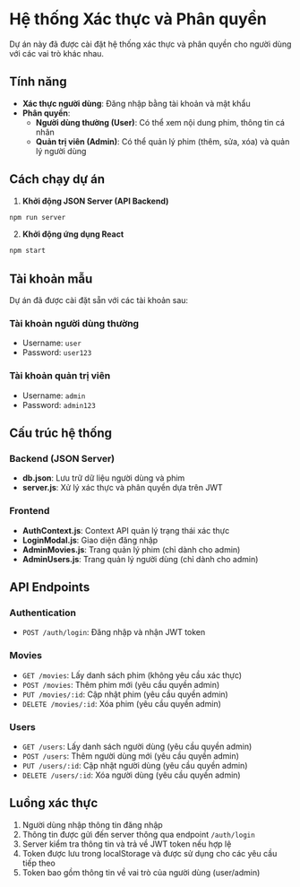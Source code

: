 # Hệ thống Xác thực và Phân quyền

Dự án này đã được cài đặt hệ thống xác thực và phân quyền cho người dùng với các vai trò khác nhau.

## Tính năng

- **Xác thực người dùng**: Đăng nhập bằng tài khoản và mật khẩu
- **Phân quyền**:
  - **Người dùng thường (User)**: Có thể xem nội dung phim, thông tin cá nhân
  - **Quản trị viên (Admin)**: Có thể quản lý phim (thêm, sửa, xóa) và quản lý người dùng

## Cách chạy dự án

1. **Khởi động JSON Server (API Backend)**

```bash
npm run server
```

2. **Khởi động ứng dụng React**

```bash
npm start
```

## Tài khoản mẫu

Dự án đã được cài đặt sẵn với các tài khoản sau:

### Tài khoản người dùng thường
- Username: `user`
- Password: `user123`

### Tài khoản quản trị viên
- Username: `admin`
- Password: `admin123`

## Cấu trúc hệ thống

### Backend (JSON Server)
- **db.json**: Lưu trữ dữ liệu người dùng và phim
- **server.js**: Xử lý xác thực và phân quyền dựa trên JWT

### Frontend
- **AuthContext.js**: Context API quản lý trạng thái xác thực
- **LoginModal.js**: Giao diện đăng nhập
- **AdminMovies.js**: Trang quản lý phim (chỉ dành cho admin)
- **AdminUsers.js**: Trang quản lý người dùng (chỉ dành cho admin)

## API Endpoints

### Authentication
- `POST /auth/login`: Đăng nhập và nhận JWT token

### Movies
- `GET /movies`: Lấy danh sách phim (không yêu cầu xác thực)
- `POST /movies`: Thêm phim mới (yêu cầu quyền admin)
- `PUT /movies/:id`: Cập nhật phim (yêu cầu quyền admin)
- `DELETE /movies/:id`: Xóa phim (yêu cầu quyền admin)

### Users
- `GET /users`: Lấy danh sách người dùng (yêu cầu quyền admin)
- `POST /users`: Thêm người dùng mới (yêu cầu quyền admin)
- `PUT /users/:id`: Cập nhật người dùng (yêu cầu quyền admin)
- `DELETE /users/:id`: Xóa người dùng (yêu cầu quyền admin)

## Luồng xác thực

1. Người dùng nhập thông tin đăng nhập
2. Thông tin được gửi đến server thông qua endpoint `/auth/login`
3. Server kiểm tra thông tin và trả về JWT token nếu hợp lệ
4. Token được lưu trong localStorage và được sử dụng cho các yêu cầu tiếp theo
5. Token bao gồm thông tin về vai trò của người dùng (user/admin) 